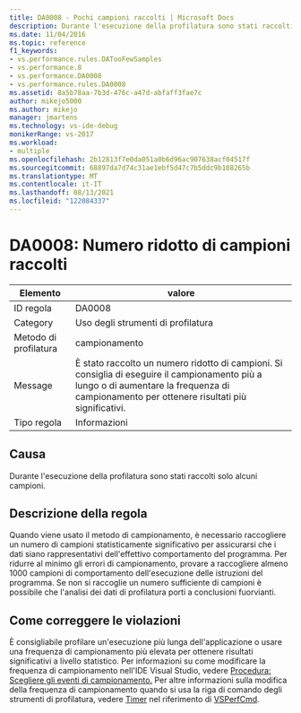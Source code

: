 ```yaml
---
title: DA0008 - Pochi campioni raccolti | Microsoft Docs
description: Durante l'esecuzione della profilatura sono stati raccolti solo alcuni campioni.
ms.date: 11/04/2016
ms.topic: reference
f1_keywords:
- vs.performance.rules.DATooFewSamples
- vs.performance.8
- vs.performance.DA0008
- vs.performance.rules.DA0008
ms.assetid: 8a5b78aa-7b3d-476c-a47d-abfaff3fae7c
author: mikejo5000
ms.author: mikejo
manager: jmartens
ms.technology: vs-ide-debug
monikerRange: vs-2017
ms.workload:
- multiple
ms.openlocfilehash: 2b12813f7e0da051a0b6d96ac907638acf04517f
ms.sourcegitcommit: 68897da7d74c31ae1ebf5d47c7b5ddc9b108265b
ms.translationtype: MT
ms.contentlocale: it-IT
ms.lasthandoff: 08/13/2021
ms.locfileid: "122084337"
---
```

# <a name="da0008-few-samples-collected"></a>DA0008: Numero ridotto di campioni raccolti

|Elemento|valore|
|-|-|
|ID regola|DA0008|
|Category|Uso degli strumenti di profilatura|
|Metodo di profilatura|campionamento|
|Message|È stato raccolto un numero ridotto di campioni. Si consiglia di eseguire il campionamento più a lungo o di aumentare la frequenza di campionamento per ottenere risultati più significativi.|
|Tipo regola|Informazioni|

## <a name="cause"></a>Causa
 Durante l'esecuzione della profilatura sono stati raccolti solo alcuni campioni.

## <a name="rule-description"></a>Descrizione della regola
 Quando viene usato il metodo di campionamento, è necessario raccogliere un numero di campioni statisticamente significativo per assicurarsi che i dati siano rappresentativi dell'effettivo comportamento del programma. Per ridurre al minimo gli errori di campionamento, provare a raccogliere almeno 1000 campioni di comportamento dell'esecuzione delle istruzioni del programma. Se non si raccoglie un numero sufficiente di campioni è possibile che l'analisi dei dati di profilatura porti a conclusioni fuorvianti.

## <a name="how-to-fix-violations"></a>Come correggere le violazioni
 È consigliabile profilare un'esecuzione più lunga dell'applicazione o usare una frequenza di campionamento più elevata per ottenere risultati significativi a livello statistico. Per informazioni su come modificare la frequenza di campionamento nell'IDE Visual Studio, vedere [Procedura: Scegliere gli eventi di campionamento.](../profiling/how-to-choose-sampling-events.md) Per altre informazioni sulla modifica della frequenza di campionamento quando si usa la riga di comando degli strumenti di profilatura, vedere [Timer](../profiling/timer.md) nel riferimento di [VSPerfCmd](../profiling/vsperfcmd.md).
